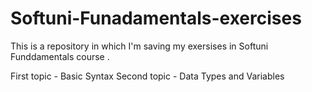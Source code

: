 # Softuni-Funadamentals-exercises
This is a repository in which I'm saving my exersises in Softuni Funddamentals course .

First topic - Basic Syntax
Second topic - Data Types and Variables
